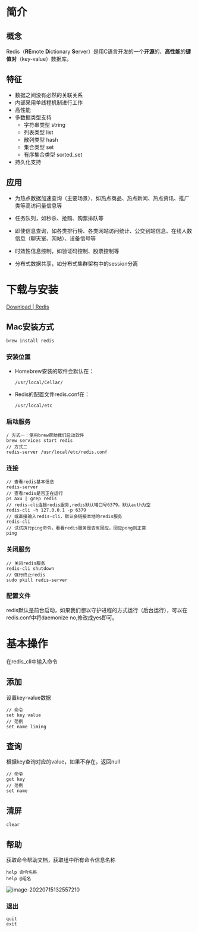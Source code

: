 # 简介

## 概念

Redis（**RE**mote **D**ictionary **S**erver）是用C语言开发的一个**开源**的、**高性能**的**键值对**（key-value）数据库。



## 特征

- 数据之间没有必然的关联关系
- 内部采用单线程机制进行工作
- 高性能
- 多数据类型支持
  - 字符串类型				string
  - 列表类型                    list
  - 散列类型                    hash
  - 集合类型                    set
  - 有序集合类型            sorted_set
- 持久化支持



## 应用

- 为热点数据加速查询（主要场景），如热点商品、热点新闻、热点资讯、推广类等高访问量信息等

- 任务队列，如秒杀、抢购、购票排队等

- 即使信息查询，如各类排行榜、各类网站访问统计、公交到站信息、在线人数信息（聊天室、网站）、设备信号等

- 时效性信息控制，如验证码控制、股票控制等

- 分布式数据共享，如分布式集群架构中的session分离

  



# 下载与安装

[Download | Redis](https://redis.io/download/)

## Mac安装方式

```
brew install redis
```

### 安装位置

- Homebrew安装的软件会默认在：

  ```
  /usr/local/Cellar/
  ```

- Redis的配置文件redis.conf在：

  ```
  /usr/local/etc
  ```

  

### 启动服务

```
/ 方式一：使用brew帮助我们启动软件
brew services start redis
// 方式二
redis-server /usr/local/etc/redis.conf
```

### 连接

```
// 查看redis基本信息
redis-server
// 查看redis是否正在运行
ps axu | grep redis
// redis-cli连接redis服务,redis默认端口号6379，默认auth为空
redis-cli -h 127.0.0.1 -p 6379
// 或直接输入redis-cli，默认会链接本地的redis服务
redis-cli
// 试试执行ping命令，看看redis服务是否有回应，回应pong则正常
ping
```

### 关闭服务

```
// 关闭redis服务
redis-cli shutdown
// 强行终止redis
sudo pkill redis-server
```

### 配置文件

redis默认是前台启动，如果我们想以守护进程的方式运行（后台运行），可以在redis.conf中将daemonize no,修改成yes即可。



# 基本操作

在redis_cli中输入命令

## 添加

设置key-value数据

```
// 命令
set key value
// 范例
set name liming
```

## 查询

根据key查询对应的value，如果不存在，返回null

```
// 命令
get key 
// 范例
set name
```

## 清屏

```
clear
```

## 帮助

获取命令帮助文档，获取组中所有命令信息名称

```
help 命令名称
help @组名
```



![image-20220715132557210](https://cdn.jsdelivr.net/gh/tang6217/MyImageHost@master//assets/202207151326457.png)

### 退出

```
quit
exit
```

